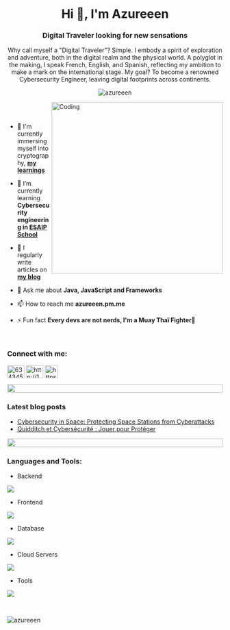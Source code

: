 <h1 align="center">Hi 👋, I'm Azureeen</h1>
<h3 align="center">Digital Traveler looking for new sensations</h3>

<p align="center">Why call myself a "Digital Traveler"? Simple. I embody a spirit of exploration and adventure, both in the digital realm and the physical world. A polyglot in the making, I speak French, English, and Spanish, reflecting my ambition to make a mark on the international stage. My goal? To become a renowned Cybersecurity Engineer, leaving digital footprints across continents.</p>

<p align="center"> <img src="https://komarev.com/ghpvc/?username=azureeen&label=Profile%20views&color=0e75b6&style=flat" alt="azureeen" /> </p>


<img align="right" alt="Coding" width="400" src="https://user-images.githubusercontent.com/74038190/229223263-cf2e4b07-2615-4f87-9c38-e37600f8381a.gif">
<br><br>

- 🔐 I'm currently immersing myself into cryptography, **[my learnings](https://azureeen.netlify.app/categories/)**

- 🌱 I’m currently learning **Cybersecurity engineering in [ESAIP School](https://www.esaip.org/formation/ingenieur-en-numerique/)**

- 📝 I regularly write articles on **[my blog](https://azureeen.netlify.app)**

- 💬 Ask me about **Java, JavaScript and Frameworks**

- 📫 How to reach me **azureeen.pm.me**

- ⚡ Fun fact **Every devs are not nerds, I'm a Muay Thaï Fighter🥊**

<br>
<h3 align="left">Connect with me:</h3>
<p align="left">
<a href="https://discord.gg/634345690171965460" target="blank"><img align="center" src="https://raw.githubusercontent.com/rahuldkjain/github-profile-readme-generator/master/src/images/icons/Social/discord.svg" alt="634345690171965460" height="30" width="40" /></a>
<a href="/http://127.0.0.1:4000/feed.xml" target="blank"><img align="center" src="https://raw.githubusercontent.com/rahuldkjain/github-profile-readme-generator/master/src/images/icons/Social/rss.svg" alt="http://127.0.0.1:4000/feed.xml" height="30" width="40" /></a>
<a href="https://tryhackme.com/p/Azureeen" target="blank"><img img align="center" src="https://user-images.githubusercontent.com/45005533/257011543-1a6292ab-165f-46e5-a675-2a1a6d3ea8a3.svg" alt="https://tryhackme.com/p/Azureeen" height="30" /></a>
</p>


<img src="https://i.imgur.com/dBaSKWF.gif" height="20" width="100%">

### Latest blog posts
<!-- BLOG-POST-LIST:START -->
- [Cybersecurity in Space: Protecting Space Stations from Cyberattacks](https://azureeen.github.io/posts/cybersecurite-et-espace/)
- [Quidditch et Cybersécurité : Jouer pour Protéger](https://azureeen.github.io/posts/quidditch-cyber/)
<!-- BLOG-POST-LIST:END -->

<img src="https://i.imgur.com/dBaSKWF.gif" height="20" width="100%">

<h3 align="left">Languages and Tools:</h3>

- Backend
<p align="left">
  <a href="https://skillicons.dev">
    <img src="https://skillicons.dev/icons?i=php,java,spring,nodejs,py,django" />
  </a>
</p>

- Frontend
<p align="left">
  <a href="https://skillicons.dev">
    <img src="https://skillicons.dev/icons?i=js,react,vue,tailwind,bootstrap,sass" />
  </a>
</p>

- Database
<p align="left">
  <a href="https://skillicons.dev">
    <img src="https://skillicons.dev/icons?i=mongodb,mysql,postgresql,cassandra" />
  </a>
</p>

- Cloud Servers
<p align="left">
  <a href="https://skillicons.dev">
    <img src="https://skillicons.dev/icons?i=azure,firebase" />
  </a>
</p>

- Tools
<p align="left">
  <a href="https://skillicons.dev">
    <img src="https://skillicons.dev/icons?i=git,github,docker,figma,idea,vscode,postman,linux,androidstudio,matlab" />
  </a>
</p>

<br/>

<p><img align="left" src="https://github-readme-stats.vercel.app/api/top-langs?username=azureeen&show_icons=true&locale=en&layout=compact" alt="azureeen" /></p>
